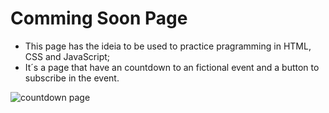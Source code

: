 # Comming Soon Page 
- This page has the ideia to be used to practice pragramming in HTML, CSS and JavaScript; 
- It´s a page that have an countdown to an fictional event and a button to subscribe in the event. 

![countdown page](https://user-images.githubusercontent.com/59835970/195665111-2750dc1e-d19a-4b1d-9949-a9c0c36c3242.png)
